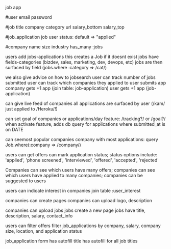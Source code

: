 job app

#user
email
password

#job
title
company
category
url
salary_bottom
salary_top

#job_application
job
user
status: default => "applied"

#company
name
size
industry
has_many :jobs



users add jobs-applications
  this creates a Job if it doesnt exist
jobs have fields-categories (bizdev, sales, marketing, dev, devops, etc)
jobs are then surfaced by field (jobs.where :category => /cat/)

we also give advice on how to jobsearch
user can track number of jobs submitted
user can track which companies they applied to
user submits app
company gets +1 app (join table: job-application)
user gets +1 app (job-application)

can give live feed of companies
all applications are surfaced by user (/kam/ just applied to /Heroku/!)

can set goal of companies or applications/day
feature: /tracking?/ or /goal?/
when activate feature, adds db query for applications where submitted_at is on DATE

can seemost popular companies
company with most applications: query Job.where(:company => /company/)

users can get offers
can mark application status; status options include: 'applied', 'phone screened', 'interviewed', 'offered', 'accepted', 'rejected'

Companies can see which users have many offers; companies can see which users have applied to many companies; companies can be suggested to users

users can indicate interest in companies
join table :user_interest

companies can create pages
companies can upload logo, description

companies can upload jobs
jobs create a new page
jobs have title, description, salary, contact_info

users can filter offers
filter job_applications by company, salary, company size, location, and application status

job_application form has autofill
title has autofill for all job titles